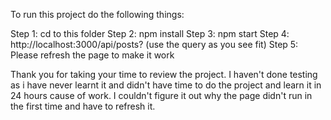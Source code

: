 To run this project do the following things:

Step 1: cd to this folder
Step 2: npm install
Step 3: npm start
Step 4: http://localhost:3000/api/posts?  (use the query as you see fit)
Step 5: Please refresh the page to make it work


Thank you for taking your time to review the project. I haven't done testing as i have never learnt it and didn't have time to do the project and learn it in 24 hours cause of work. I couldn't figure it out why the page didn't run in the first time and have to refresh it. 
